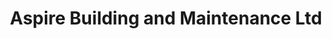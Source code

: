 ---
title: "Aspire Building and Maintenance Ltd"
url: /exeter/aspire-building-and-maintenance-ltd/
shop: shop
---